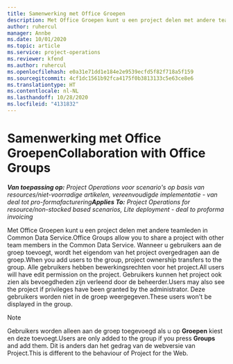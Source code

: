 ```yaml
---
title: Samenwerking met Office Groepen
description: Met Office Groepen kunt u een project delen met andere teamleden binnen Common Data Service.
author: ruhercul
manager: Annbe
ms.date: 10/01/2020
ms.topic: article
ms.service: project-operations
ms.reviewer: kfend
ms.author: ruhercul
ms.openlocfilehash: e0a31e71dd1e184e2e9539ecfd5f82f718a5f159
ms.sourcegitcommit: 4cf1dc1561b92fca4175f0b3813133c5e63ce8e6
ms.translationtype: HT
ms.contentlocale: nl-NL
ms.lasthandoff: 10/28/2020
ms.locfileid: "4131832"
---
```

# <a name="collaboration-with-office-groups"></a><span data-ttu-id="ecc48-103">Samenwerking met Office Groepen</span><span class="sxs-lookup"><span data-stu-id="ecc48-103">Collaboration with Office Groups</span></span>

<span data-ttu-id="ecc48-104">_**Van toepassing op:** Project Operations voor scenario's op basis van resources/niet-voorradige artikelen, vereenvoudigde implementatie - van deal tot pro-formafacturering_</span><span class="sxs-lookup"><span data-stu-id="ecc48-104">_**Applies To:** Project Operations for resource/non-stocked based scenarios, Lite deployment - deal to proforma invoicing_</span></span>

<span data-ttu-id="ecc48-105">Met Office Groepen kunt u een project delen met andere teamleden in Common Data Service.</span><span class="sxs-lookup"><span data-stu-id="ecc48-105">Office Groups allow you to share a project with other team members in the Common Data Service.</span></span> <span data-ttu-id="ecc48-106">Wanneer u gebruikers aan de groep toevoegt, wordt het eigendom van het project overgedragen aan de groep.</span><span class="sxs-lookup"><span data-stu-id="ecc48-106">When you add users to the group, project ownership transfers to the group.</span></span> <span data-ttu-id="ecc48-107">Alle gebruikers hebben bewerkingsrechten voor het project.</span><span class="sxs-lookup"><span data-stu-id="ecc48-107">All users will have edit permission on the project.</span></span> <span data-ttu-id="ecc48-108">Gebruikers kunnen het project ook zien als bevoegdheden zijn verleend door de beheerder.</span><span class="sxs-lookup"><span data-stu-id="ecc48-108">Users may also see the project if privileges have been granted by the administrator.</span></span> <span data-ttu-id="ecc48-109">Deze gebruikers worden niet in de groep weergegeven.</span><span class="sxs-lookup"><span data-stu-id="ecc48-109">These users won't be displayed in the group.</span></span>

> [!NOTE] 
> <span data-ttu-id="ecc48-110">Gebruikers worden alleen aan de groep toegevoegd als u op **Groepen** kiest en deze toevoegt.</span><span class="sxs-lookup"><span data-stu-id="ecc48-110">Users are only added to the group if you press **Groups** and add them.</span></span> <span data-ttu-id="ecc48-111">Dit is anders dan het gedrag van de webversie van Project.</span><span class="sxs-lookup"><span data-stu-id="ecc48-111">This is different to the behaviour of Project for the Web.</span></span> 

